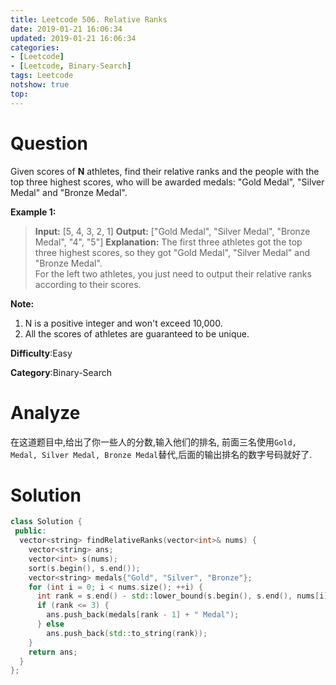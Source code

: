 ```yaml
---
title: Leetcode 506. Relative Ranks
date: 2019-01-21 16:06:34
updated: 2019-01-21 16:06:34
categories: 
- [Leetcode]
- [Leetcode, Binary-Search]
tags: Leetcode
notshow: true
top:
---
```


# Question

Given scores of  **N**  athletes, find their relative ranks and the people with the top three highest scores, who will be awarded medals: "Gold Medal", "Silver Medal" and "Bronze Medal".

**Example 1:**  

> **Input:** [5, 4, 3, 2, 1]
> **Output:** ["Gold Medal", "Silver Medal", "Bronze Medal", "4", "5"]
> **Explanation:** The first three athletes got the top three highest scores, so they got "Gold Medal", "Silver Medal" and "Bronze Medal".   
> For the left two athletes, you just need to output their relative ranks according to their scores.

**Note:**  

1.  N is a positive integer and won't exceed 10,000.
2.  All the scores of athletes are guaranteed to be unique.

**Difficulty**:Easy

**Category**:Binary-Search

<!-- more -->

# Analyze

在这道题目中,给出了你一些人的分数,输入他们的排名, 前面三名使用`Gold, Medal, Silver Medal, Bronze Medal`替代,后面的输出排名的数字号码就好了.

# Solution

```cpp
class Solution {
 public:
  vector<string> findRelativeRanks(vector<int>& nums) {
    vector<string> ans;
    vector<int> s(nums);
    sort(s.begin(), s.end());
    vector<string> medals{"Gold", "Silver", "Bronze"};
    for (int i = 0; i < nums.size(); ++i) {
      int rank = s.end() - std::lower_bound(s.begin(), s.end(), nums[i]);
      if (rank <= 3) {
        ans.push_back(medals[rank - 1] + " Medal");
      } else
        ans.push_back(std::to_string(rank));
    }
    return ans;
  }
};
```
